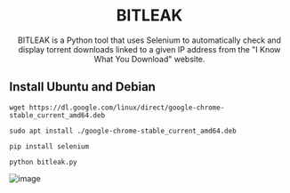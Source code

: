 <h1 align="center">BITLEAK</h1>
<p align="center">BITLEAK is a Python tool that uses Selenium to automatically check and display torrent downloads linked to a given IP address from the "I Know What You Download" website.</p>

## Install Ubuntu and Debian
```
wget https://dl.google.com/linux/direct/google-chrome-stable_current_amd64.deb
```
```
sudo apt install ./google-chrome-stable_current_amd64.deb
```
```
pip install selenium
```
```
python bitleak.py
```
![image](https://github.com/user-attachments/assets/33130ee0-a046-420e-9fb0-631a82f8aebc)

